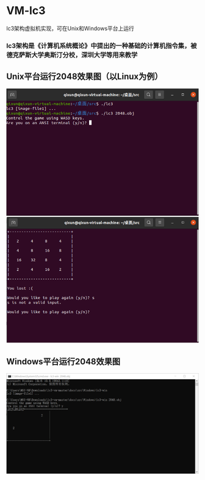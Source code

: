 # VM-lc3
lc3架构虚拟机实现，可在Unix和Windows平台上运行
### lc3架构是《计算机系统概论》中提出的一种基础的计算机指令集，被德克萨斯大学奥斯汀分校，深圳大学等用来教学
## Unix平台运行2048效果图（以Linux为例）
![1](https://github.com/haomingdouranggouqil/VM-lc3/blob/main/img/1.png)
![2](https://github.com/haomingdouranggouqil/VM-lc3/blob/main/img/2.png)
## Windows平台运行2048效果图
![3](https://github.com/haomingdouranggouqil/VM-lc3/blob/main/img/3.png)
